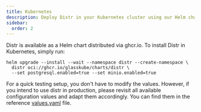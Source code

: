 ```yaml
---
title: Kubernetes
description: Deploy Distr in your Kubernetes cluster using our Helm chart with built-in PostgreSQL and MinIO storage.
sidebar:
  order: 2
---
```


Distr is available as a Helm chart distributed via ghcr.io.
To install Distr in Kubernetes, simply run:

```shell
helm upgrade --install --wait --namespace distr --create-namespace \
  distr oci://ghcr.io/glasskube/charts/distr \
  --set postgresql.enabled=true --set minio.enabled=true
```

For a quick testing setup, you don't have to modify the values. However, if you intend to use distr in production, please revisit all available configuration values and adapt them accordingly.
You can find them in the reference [values.yaml](https://artifacthub.io/packages/helm/distr/distr?modal=values) file.
